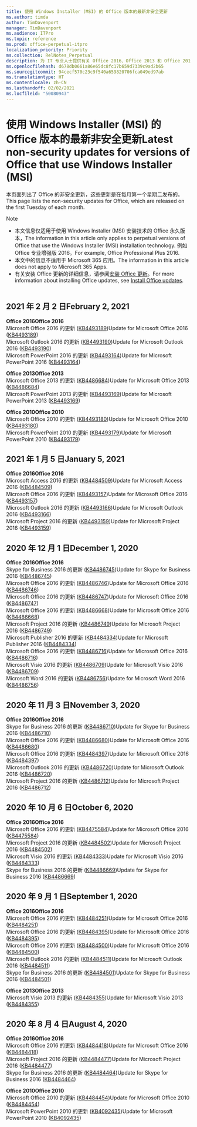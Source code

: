 ```yaml
---
title: 使用 Windows Installer (MSI) 的 Office 版本的最新非安全更新
ms.author: timda
author: TimDavenport
manager: TimDavenport
ms.audience: ITPro
ms.topic: reference
ms.prod: office-perpetual-itpro
localization_priority: Priority
ms.collection: RelNotes_Perpetual
description: 为 IT 专业人士提供有关 Office 2016、Office 2013 和 Office 2010 永久版本的最新非安全更新信息的链接
ms.openlocfilehash: d678db0661a86e65dc8fc17b659d7339c9ad2b65
ms.sourcegitcommit: 94cecf570c23c9f540a659820706fca049ed97ab
ms.translationtype: HT
ms.contentlocale: zh-CN
ms.lasthandoff: 02/02/2021
ms.locfileid: "50080943"
---
```

# <a name="latest-non-security-updates-for-versions-of-office-that-use-windows-installer-msi"></a><span data-ttu-id="a508e-103">使用 Windows Installer (MSI) 的 Office 版本的最新非安全更新</span><span class="sxs-lookup"><span data-stu-id="a508e-103">Latest non-security updates for versions of Office that use Windows Installer (MSI)</span></span>

<span data-ttu-id="a508e-104">本页面列出了 Office 的非安全更新，这些更新是在每月第一个星期二发布的。</span><span class="sxs-lookup"><span data-stu-id="a508e-104">This page lists the non-security updates for Office, which are released on the first Tuesday of each month.</span></span>

> [!NOTE]
> - <span data-ttu-id="a508e-105">本文信息仅适用于使用 Windows Installer (MSI) 安装技术的 Office 永久版本，</span><span class="sxs-lookup"><span data-stu-id="a508e-105">The information in this article only applies to perpetual versions of Office that use the Windows Installer (MSI) installation technology.</span></span> <span data-ttu-id="a508e-106">例如 Office 专业增强版 2016。</span><span class="sxs-lookup"><span data-stu-id="a508e-106">For example, Office Professional Plus 2016.</span></span>
> - <span data-ttu-id="a508e-107">本文中的信息不适用于 Microsoft 365 应用。</span><span class="sxs-lookup"><span data-stu-id="a508e-107">The information in this article does not apply to Microsoft 365 Apps.</span></span>
> - <span data-ttu-id="a508e-108">有关安装 Office 更新的详细信息，请参阅[安装 Office 更新](https://support.office.com/article/2ab296f3-7f03-43a2-8e50-46de917611c5)。</span><span class="sxs-lookup"><span data-stu-id="a508e-108">For more information about installing Office updates, see [Install Office updates](https://support.office.com/article/2ab296f3-7f03-43a2-8e50-46de917611c5).</span></span>
<br/><br/>

## <a name="february-2-2021"></a><span data-ttu-id="a508e-109">2021 年 2 月 2 日</span><span class="sxs-lookup"><span data-stu-id="a508e-109">February 2, 2021</span></span>
<span data-ttu-id="a508e-110">**Office 2016**</span><span class="sxs-lookup"><span data-stu-id="a508e-110">**Office 2016**</span></span><br/>
<span data-ttu-id="a508e-111">Microsoft Office 2016 的更新 ([KB4493189](https://support.microsoft.com/help/4493189))</span><span class="sxs-lookup"><span data-stu-id="a508e-111">Update for Microsoft Office 2016 ([KB4493189](https://support.microsoft.com/help/4493189))</span></span> </br> <span data-ttu-id="a508e-112">Microsoft Outlook 2016 的更新 ([KB4493190](https://support.microsoft.com/help/4493190))</span><span class="sxs-lookup"><span data-stu-id="a508e-112">Update for Microsoft Outlook 2016 ([KB4493190](https://support.microsoft.com/help/4493190))</span></span> </br> <span data-ttu-id="a508e-113">Microsoft PowerPoint 2016 的更新 ([KB4493164](https://support.microsoft.com/help/4493164))</span><span class="sxs-lookup"><span data-stu-id="a508e-113">Update for Microsoft PowerPoint 2016 ([KB4493164](https://support.microsoft.com/help/4493164))</span></span> </br> 

<span data-ttu-id="a508e-114">**Office 2013**</span><span class="sxs-lookup"><span data-stu-id="a508e-114">**Office 2013**</span></span><br/>
<span data-ttu-id="a508e-115">Microsoft Office 2013 的更新 ([KB4486684](https://support.microsoft.com/help/4486684))</span><span class="sxs-lookup"><span data-stu-id="a508e-115">Update for Microsoft Office 2013 ([KB4486684](https://support.microsoft.com/help/4486684))</span></span> </br>
<span data-ttu-id="a508e-116">Microsoft PowerPoint 2013 的更新 ([KB4493169](https://support.microsoft.com/help/4493169))</span><span class="sxs-lookup"><span data-stu-id="a508e-116">Update for Microsoft PowerPoint 2013 ([KB4493169](https://support.microsoft.com/help/4493169))</span></span> </br>

<span data-ttu-id="a508e-117">**Office 2010**</span><span class="sxs-lookup"><span data-stu-id="a508e-117">**Office 2010**</span></span><br/>
<span data-ttu-id="a508e-118">Microsoft Office 2010 的更新 ([KB4493180](https://support.microsoft.com/help/4493180))</span><span class="sxs-lookup"><span data-stu-id="a508e-118">Update for Microsoft Office 2010 ([KB4493180](https://support.microsoft.com/help/4493180))</span></span> </br>
<span data-ttu-id="a508e-119">Microsoft PowerPoint 2010 的更新 ([KB4493179](https://support.microsoft.com/help/4493179))</span><span class="sxs-lookup"><span data-stu-id="a508e-119">Update for Microsoft PowerPoint 2010 ([KB4493179](https://support.microsoft.com/help/4493179))</span></span></br>


## <a name="january-5-2021"></a><span data-ttu-id="a508e-120">2021 年 1 月 5 日</span><span class="sxs-lookup"><span data-stu-id="a508e-120">January 5, 2021</span></span>
<span data-ttu-id="a508e-121">**Office 2016**</span><span class="sxs-lookup"><span data-stu-id="a508e-121">**Office 2016**</span></span></br>
<span data-ttu-id="a508e-122">Microsoft Access 2016 的更新 ([KB4484509](https://support.microsoft.com/help/4484509))</span><span class="sxs-lookup"><span data-stu-id="a508e-122">Update for Microsoft Access 2016 ([KB4484509](https://support.microsoft.com/help/4484509))</span></span> </br>
<span data-ttu-id="a508e-123">Microsoft Office 2016 的更新 ([KB4493157](https://support.microsoft.com/help/4493157))</span><span class="sxs-lookup"><span data-stu-id="a508e-123">Update for Microsoft Office 2016 ([KB4493157](https://support.microsoft.com/help/4493157))</span></span> </br>
<span data-ttu-id="a508e-124">Microsoft Outlook 2016 的更新 ([KB4493166](https://support.microsoft.com/help/4493166))</span><span class="sxs-lookup"><span data-stu-id="a508e-124">Update for Microsoft Outlook 2016 ([KB4493166](https://support.microsoft.com/help/4493166))</span></span> </br>
<span data-ttu-id="a508e-125">Microsoft Project 2016 的更新 ([KB4493159](https://support.microsoft.com/help/4493159))</span><span class="sxs-lookup"><span data-stu-id="a508e-125">Update for Microsoft Project 2016 ([KB4493159](https://support.microsoft.com/help/4493159))</span></span> </br>


## <a name="december-1-2020"></a><span data-ttu-id="a508e-126">2020 年 12 月 1 日</span><span class="sxs-lookup"><span data-stu-id="a508e-126">December 1, 2020</span></span>
<span data-ttu-id="a508e-127">**Office 2016**</span><span class="sxs-lookup"><span data-stu-id="a508e-127">**Office 2016**</span></span><br/>
<span data-ttu-id="a508e-128">Skype for Business 2016 的更新 ([KB4486745](https://support.microsoft.com/help/4486745))</span><span class="sxs-lookup"><span data-stu-id="a508e-128">Update for Skype for Business 2016 ([KB4486745](https://support.microsoft.com/help/4486745))</span></span> <br/>
<span data-ttu-id="a508e-129">Microsoft Office 2016 的更新 ([KB4486746](https://support.microsoft.com/help/4486746))</span><span class="sxs-lookup"><span data-stu-id="a508e-129">Update for Microsoft Office 2016 ([KB4486746](https://support.microsoft.com/help/4486746))</span></span> <br/> <span data-ttu-id="a508e-130">Microsoft Office 2016 的更新 ([KB4486747](https://support.microsoft.com/help/4486747))</span><span class="sxs-lookup"><span data-stu-id="a508e-130">Update for Microsoft Office 2016 ([KB4486747](https://support.microsoft.com/help/4486747))</span></span> <br/> <span data-ttu-id="a508e-131">Microsoft Office 2016 的更新 ([KB4486668](https://support.microsoft.com/help/4486668))</span><span class="sxs-lookup"><span data-stu-id="a508e-131">Update for Microsoft Office 2016 ([KB4486668](https://support.microsoft.com/help/4486668))</span></span> <br/>
<span data-ttu-id="a508e-132">Microsoft Project 2016 的更新 ([KB4486749](https://support.microsoft.com/help/4486749))</span><span class="sxs-lookup"><span data-stu-id="a508e-132">Update for Microsoft Project 2016 ([KB4486749](https://support.microsoft.com/help/4486749))</span></span> <br/> <span data-ttu-id="a508e-133">Microsoft Publisher 2016 的更新 ([KB4484334](https://support.microsoft.com/help/4484334))</span><span class="sxs-lookup"><span data-stu-id="a508e-133">Update for Microsoft Publisher 2016 ([KB4484334](https://support.microsoft.com/help/4484334))</span></span> <br/> <span data-ttu-id="a508e-134">Microsoft Office 2016 的更新 ([KB4486716](https://support.microsoft.com/help/4486716))</span><span class="sxs-lookup"><span data-stu-id="a508e-134">Update for Microsoft Office 2016 ([KB4486716](https://support.microsoft.com/help/4486716))</span></span> <br/> <span data-ttu-id="a508e-135">Microsoft Visio 2016 的更新 ([KB4486709](https://support.microsoft.com/help/4486709))</span><span class="sxs-lookup"><span data-stu-id="a508e-135">Update for Microsoft Visio 2016 ([KB4486709](https://support.microsoft.com/help/4486709))</span></span> <br/>
<span data-ttu-id="a508e-136">Microsoft Word 2016 的更新 ([KB4486756](https://support.microsoft.com/help/4486756))</span><span class="sxs-lookup"><span data-stu-id="a508e-136">Update for Microsoft Word 2016 ([KB4486756](https://support.microsoft.com/help/4486756))</span></span> <br/> 


## <a name="november-3-2020"></a><span data-ttu-id="a508e-137">2020 年 11 月 3 日</span><span class="sxs-lookup"><span data-stu-id="a508e-137">November 3, 2020</span></span>
<span data-ttu-id="a508e-138">**Office 2016**</span><span class="sxs-lookup"><span data-stu-id="a508e-138">**Office 2016**</span></span><br/>
<span data-ttu-id="a508e-139">Skype for Business 2016 的更新 ([KB4486710](https://support.microsoft.com/help/4486710))</span><span class="sxs-lookup"><span data-stu-id="a508e-139">Update for Skype for Business 2016 ([KB4486710](https://support.microsoft.com/help/4486710))</span></span> <br/>
<span data-ttu-id="a508e-140">Microsoft Office 2016 的更新 ([KB4486680](https://support.microsoft.com/help/4486680))</span><span class="sxs-lookup"><span data-stu-id="a508e-140">Update for Microsoft Office 2016 ([KB4486680](https://support.microsoft.com/help/4486680))</span></span> <br/>
<span data-ttu-id="a508e-141">Microsoft Office 2016 的更新 ([KB4484397](https://support.microsoft.com/help/4484397))</span><span class="sxs-lookup"><span data-stu-id="a508e-141">Update for Microsoft Office 2016 ([KB4484397](https://support.microsoft.com/help/4484397))</span></span> <br/>
<span data-ttu-id="a508e-142">Microsoft Outlook 2016 的更新 ([KB4486720](https://support.microsoft.com/help/4486720))</span><span class="sxs-lookup"><span data-stu-id="a508e-142">Update for Microsoft Outlook 2016 ([KB4486720](https://support.microsoft.com/help/4486720))</span></span> <br/>
<span data-ttu-id="a508e-143">Microsoft Project 2016 的更新 ([KB4486712](https://support.microsoft.com/help/4486712))</span><span class="sxs-lookup"><span data-stu-id="a508e-143">Update for Microsoft Project 2016 ([KB4486712](https://support.microsoft.com/help/4486712))</span></span> <br/>


## <a name="october-6-2020"></a><span data-ttu-id="a508e-144">2020 年 10 月 6 日</span><span class="sxs-lookup"><span data-stu-id="a508e-144">October 6, 2020</span></span>
<span data-ttu-id="a508e-145">**Office 2016**</span><span class="sxs-lookup"><span data-stu-id="a508e-145">**Office 2016**</span></span><br/>
<span data-ttu-id="a508e-146">Microsoft Office 2016 的更新 ([KB4475584](https://support.microsoft.com/help/4475584))</span><span class="sxs-lookup"><span data-stu-id="a508e-146">Update for Microsoft Office 2016 ([KB4475584](https://support.microsoft.com/help/4475584))</span></span><br/>
<span data-ttu-id="a508e-147">Microsoft Project 2016 的更新 ([KB4484502](https://support.microsoft.com/help/4484502))</span><span class="sxs-lookup"><span data-stu-id="a508e-147">Update for Microsoft Project 2016 ([KB4484502](https://support.microsoft.com/help/4484502))</span></span><br/>
<span data-ttu-id="a508e-148">Microsoft Visio 2016 的更新 ([KB4484333](https://support.microsoft.com/help/4484333))</span><span class="sxs-lookup"><span data-stu-id="a508e-148">Update for Microsoft Visio 2016 ([KB4484333](https://support.microsoft.com/help/4484333))</span></span><br/>
<span data-ttu-id="a508e-149">Skype for Business 2016 的更新 ([KB4486669](https://support.microsoft.com/help/4486669))</span><span class="sxs-lookup"><span data-stu-id="a508e-149">Update for Skype for Business 2016 ([KB4486669](https://support.microsoft.com/help/4486669))</span></span><br/> 

## <a name="september-1-2020"></a><span data-ttu-id="a508e-150">2020 年 9 月 1 日</span><span class="sxs-lookup"><span data-stu-id="a508e-150">September 1, 2020</span></span>
<span data-ttu-id="a508e-151">**Office 2016**</span><span class="sxs-lookup"><span data-stu-id="a508e-151">**Office 2016**</span></span><br/>
<span data-ttu-id="a508e-152">Microsoft Office 2016 的更新 ([KB4484251](https://support.microsoft.com/help/4484251))</span><span class="sxs-lookup"><span data-stu-id="a508e-152">Update for Microsoft Office 2016 ([KB4484251](https://support.microsoft.com/help/4484251))</span></span><br/>
<span data-ttu-id="a508e-153">Microsoft Office 2016 的更新 ([KB4484395](https://support.microsoft.com/help/4484395))</span><span class="sxs-lookup"><span data-stu-id="a508e-153">Update for Microsoft Office 2016 ([KB4484395](https://support.microsoft.com/help/4484395))</span></span><br/> <span data-ttu-id="a508e-154">Microsoft Office 2016 的更新 ([KB4484500](https://support.microsoft.com/help/4484500))</span><span class="sxs-lookup"><span data-stu-id="a508e-154">Update for Microsoft Office 2016 ([KB4484500](https://support.microsoft.com/help/4484500))</span></span> <br/>
<span data-ttu-id="a508e-155">Microsoft Outlook 2016 的更新 ([KB4484511](https://support.microsoft.com/help/4484511))</span><span class="sxs-lookup"><span data-stu-id="a508e-155">Update for Microsoft Outlook 2016 ([KB4484511](https://support.microsoft.com/help/4484511))</span></span> <br/>
<span data-ttu-id="a508e-156">Skype for Business 2016 的更新 ([KB4484501](https://support.microsoft.com/help/4484501))</span><span class="sxs-lookup"><span data-stu-id="a508e-156">Update for Skype for Business 2016 ([KB4484501](https://support.microsoft.com/help/4484501))</span></span> <br/>

<span data-ttu-id="a508e-157">**Office 2013**</span><span class="sxs-lookup"><span data-stu-id="a508e-157">**Office 2013**</span></span><br/>
<span data-ttu-id="a508e-158">Microsoft Visio 2013 的更新 ([KB4484355](https://support.microsoft.com/help/4484355))</span><span class="sxs-lookup"><span data-stu-id="a508e-158">Update for Microsoft Visio 2013 ([KB4484355](https://support.microsoft.com/help/4484355))</span></span><br/>

## <a name="august-4-2020"></a><span data-ttu-id="a508e-159">2020 年 8 月 4 日</span><span class="sxs-lookup"><span data-stu-id="a508e-159">August 4, 2020</span></span>

<span data-ttu-id="a508e-160">**Office 2016**</span><span class="sxs-lookup"><span data-stu-id="a508e-160">**Office 2016**</span></span><br/>
<span data-ttu-id="a508e-161">Microsoft Office 2016 的更新 ([KB4484418](https://support.microsoft.com/help/4484418))</span><span class="sxs-lookup"><span data-stu-id="a508e-161">Update for Microsoft Office 2016 ([KB4484418](https://support.microsoft.com/help/4484418))</span></span><br/> <span data-ttu-id="a508e-162">Microsoft Project 2016 的更新 ([KB4484477](https://support.microsoft.com/help/4484477))</span><span class="sxs-lookup"><span data-stu-id="a508e-162">Update for Microsoft Project 2016 ([KB4484477](https://support.microsoft.com/help/4484477))</span></span><br/>
<span data-ttu-id="a508e-163">Skype for Business 2016 的更新 ([KB4484464](https://support.microsoft.com/help/4484464))</span><span class="sxs-lookup"><span data-stu-id="a508e-163">Update for Skype for Business 2016 ([KB4484464](https://support.microsoft.com/help/4484464))</span></span><br/> 

<span data-ttu-id="a508e-164">**Office 2010**</span><span class="sxs-lookup"><span data-stu-id="a508e-164">**Office 2010**</span></span><br/>
<span data-ttu-id="a508e-165">Microsoft Office 2010 的更新 ([KB4484454](https://support.microsoft.com/help/4484454))</span><span class="sxs-lookup"><span data-stu-id="a508e-165">Update for Microsoft Office 2010 ([KB4484454](https://support.microsoft.com/help/4484454))</span></span><br/> <span data-ttu-id="a508e-166">Microsoft PowerPoint 2010 的更新 ([KB4092435](https://support.microsoft.com/help/4092435))</span><span class="sxs-lookup"><span data-stu-id="a508e-166">Update for Microsoft PowerPoint 2010 ([KB4092435](https://support.microsoft.com/help/4092435))</span></span><br/> 

</br>